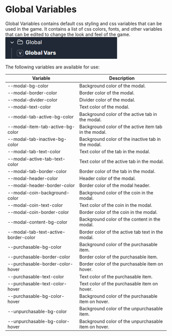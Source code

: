 # Global Variables

Global Variables contains default css styling and css variables that can be used in the game.
It contains a list of css colors, fonts, and other variables that can be edited to change the look and feel of the game.
![Global UI view](/img/ui/global-vars.png)

The following variables are available for use:

| Variable                             | Description                                           |
| ------------------------------------ | ----------------------------------------------------- |
| --modal-bg-color                     | Background color of the modal.                        |
| --modal-border-color                 | Border color of the modal.                            |
| --modal-divider-color                | Divider color of the modal.                           |
| --modal-text-color                   | Text color of the modal.                              |
| --modal-tab-active-bg-color          | Background color of the active tab in the modal.      |
| --modal-item-tab-active-bg-color     | Background color of the active item tab in the modal. |
| --modal-tab-inactive-bg-color        | Background color of the inactive tab in the modal.    |
| --modal-tab-text-color               | Text color of the tab in the modal.                   |
| --modal-active-tab-text-color        | Text color of the active tab in the modal.            |
| --modal-tab-border-color             | Border color of the tab in the modal.                 |
| --modal-header-color                 | Header color of the modal.                            |
| --modal-header-border-color          | Border color of the modal header.                     |
| --modal-coin-background-color        | Background color of the coin in the modal.            |
| --modal-coin-text-color              | Text color of the coin in the modal.                  |
| --modal-coin-border-color            | Border color of the coin in the modal.                |
| --modal-content-bg-color             | Background color of the content in the modal.         |
| --modal-tab-text-active-border-color | Border color of the active tab text in the modal.     |
| --purchasable-bg-color               | Background color of the purchasable item.             |
| --purchasable-border-color           | Border color of the purchasable item.                 |
| --purchasable-border-color-hover     | Border color of the purchasable item on hover.        |
| --purchasable-text-color             | Text color of the purchasable item.                   |
| --purchasable-text-color-hover       | Text color of the purchasable item on hover.          |
| --purchasable-bg-color-hover         | Background color of the purchasable item on hover.    |
| --unpurchasable-bg-color             | Background color of the unpurchasable item.           |
| --unpurchasable-bg-color-hover       | Background color of the unpurchasable item on hover.  |
